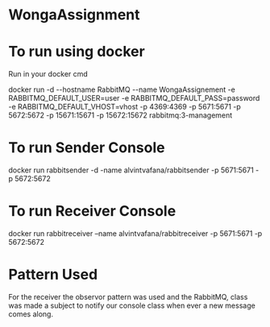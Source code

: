 # WongaAssignment
To run using docker 
==================
Run in your docker cmd

docker run -d --hostname RabbitMQ --name WongaAssignement -e RABBITMQ_DEFAULT_USER=user -e RABBITMQ_DEFAULT_PASS=password -e RABBITMQ_DEFAULT_VHOST=vhost -p 4369:4369 -p 5671:5671 -p 5672:5672 -p 15671:15671 -p 15672:15672 rabbitmq:3-management

To run Sender Console
=====================
docker run rabbitsender -d -name alvintvafana/rabbitsender -p 5671:5671 -p 5672:5672 

To run Receiver Console
========================
docker run rabbitreceiver –name alvintvafana/rabbitreceiver  -p 5671:5671 -p 5672:5672 


Pattern Used
===========
For the receiver the observor pattern was used and the RabbitMQ, class was made a subject to notify our console class when ever a new message comes along.

